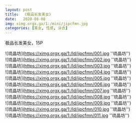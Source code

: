 ```yaml
---
layout: post
title:  《极品长发美女》
date:   2020-08-08
img: ximg.orgx.ga/1:/mini/jipcfmn.jpg
categories: [美女, 性感, 泳衣]
---
```


极品长发美女，15P

![琉晶坊](https://ximg.orgx.ga/1:/ld/jipcfmn/001.jpg ''琉晶坊'') <br>
![琉晶坊](https://ximg.orgx.ga/1:/ld/jipcfmn/002.jpg ''琉晶坊'') <br>
![琉晶坊](https://ximg.orgx.ga/1:/ld/jipcfmn/003.jpg ''琉晶坊'') <br>
![琉晶坊](https://ximg.orgx.ga/1:/ld/jipcfmn/004.jpg ''琉晶坊'') <br>
![琉晶坊](https://ximg.orgx.ga/1:/ld/jipcfmn/005.jpg ''琉晶坊'') <br>
![琉晶坊](https://ximg.orgx.ga/1:/ld/jipcfmn/006.jpg ''琉晶坊'') <br>
![琉晶坊](https://ximg.orgx.ga/1:/ld/jipcfmn/007.jpg ''琉晶坊'') <br>
![琉晶坊](https://ximg.orgx.ga/1:/ld/jipcfmn/008.jpg ''琉晶坊'') <br>
![琉晶坊](https://ximg.orgx.ga/1:/ld/jipcfmn/009.jpg ''琉晶坊'') <br>
![琉晶坊](https://ximg.orgx.ga/1:/ld/jipcfmn/010.jpg ''琉晶坊'') <br>
![琉晶坊](https://ximg.orgx.ga/1:/ld/jipcfmn/011.jpg ''琉晶坊'') <br>
